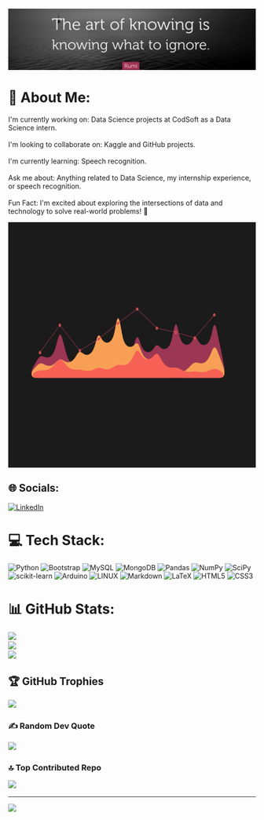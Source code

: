 <p style="display: flex; justify-content: center;">
  <img src="https://github.com/subdas374/My-Images/blob/main/2020980-Rumi-Quote-The-art-of-knowing-is-knowing-what-to-ignore%20(2).jpg" alt="Animated GIF" >
</p>


# 💫 About Me:
<p>
I'm currently working on: Data Science projects at CodSoft as a Data Science intern.<br><br>I'm looking to collaborate on: Kaggle and GitHub projects.<br><br>I'm currently learning: Speech recognition.<br><br>Ask me about: Anything related to Data Science, my internship experience, or speech recognition.<br><br>Fun Fact: I'm excited about exploring the intersections of data and technology to solve real-world problems! 🚀<div style="display: flex; justify-content: center;">
  <img src="https://github.com/subdas374/My-Images/blob/main/Mountain%20Graph%20%7Bgif%7D.gif" alt="Animated GIF" width="6000" height="500">
</div>
</p>


## 🌐 Socials:
[![LinkedIn](https://img.shields.io/badge/LinkedIn-%230077B5.svg?logo=linkedin&logoColor=white)](https://linkedin.com/in/subdas374) 

# 💻 Tech Stack:
![Python](https://img.shields.io/badge/python-3670A0?style=for-the-badge&logo=python&logoColor=ffdd54) ![Bootstrap](https://img.shields.io/badge/bootstrap-%23563D7C.svg?style=for-the-badge&logo=bootstrap&logoColor=white) ![MySQL](https://img.shields.io/badge/mysql-%2300f.svg?style=for-the-badge&logo=mysql&logoColor=white) ![MongoDB](https://img.shields.io/badge/MongoDB-%234ea94b.svg?style=for-the-badge&logo=mongodb&logoColor=white) ![Pandas](https://img.shields.io/badge/pandas-%23150458.svg?style=for-the-badge&logo=pandas&logoColor=white) ![NumPy](https://img.shields.io/badge/numpy-%23013243.svg?style=for-the-badge&logo=numpy&logoColor=white) ![SciPy](https://img.shields.io/badge/SciPy-%230C55A5.svg?style=for-the-badge&logo=scipy&logoColor=%white) ![scikit-learn](https://img.shields.io/badge/scikit--learn-%23F7931E.svg?style=for-the-badge&logo=scikit-learn&logoColor=white) ![Arduino](https://img.shields.io/badge/-Arduino-00979D?style=for-the-badge&logo=Arduino&logoColor=white) ![LINUX](https://img.shields.io/badge/Linux-FCC624?style=for-the-badge&logo=linux&logoColor=black) ![Markdown](https://img.shields.io/badge/markdown-%23000000.svg?style=for-the-badge&logo=markdown&logoColor=white) ![LaTeX](https://img.shields.io/badge/latex-%23008080.svg?style=for-the-badge&logo=latex&logoColor=white) ![HTML5](https://img.shields.io/badge/html5-%23E34F26.svg?style=for-the-badge&logo=html5&logoColor=white) ![CSS3](https://img.shields.io/badge/css3-%231572B6.svg?style=for-the-badge&logo=css3&logoColor=white)
# 📊 GitHub Stats:
![](https://github-readme-stats.vercel.app/api?username=subdas374&theme=darcula&hide_border=true&include_all_commits=false&count_private=false)<br/>
![](https://github-readme-streak-stats.herokuapp.com/?user=subdas374&theme=darcula&hide_border=true)<br/>
![](https://github-readme-stats.vercel.app/api/top-langs/?username=subdas374&theme=darcula&hide_border=true&include_all_commits=false&count_private=false&layout=compact)

## 🏆 GitHub Trophies
![](https://github-profile-trophy.vercel.app/?username=subdas374&theme=dracula&no-frame=true&no-bg=false&margin-w=4)

### ✍️ Random Dev Quote
![](https://quotes-github-readme.vercel.app/api?type=horizontal&theme=radical)

### 🔝 Top Contributed Repo
![](https://github-contributor-stats.vercel.app/api?username=subdas374&limit=5&theme=dark&combine_all_yearly_contributions=true)

---
[![](https://visitcount.itsvg.in/api?id=subdas374&icon=0&color=11)](https://visitcount.itsvg.in)

<!-- Proudly created with GPRM ( https://gprm.itsvg.in ) -->
